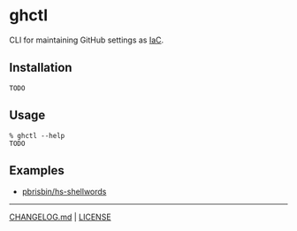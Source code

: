 # ghctl

CLI for maintaining GitHub settings as [IaC][].

[iac]: #todo

## Installation

```console
TODO
```

## Usage

```console
% ghctl --help
TODO
```

## Examples

- [pbrisbin/hs-shellwords](./examples/pbrisbin/hs-shellwords.yaml)

---

[CHANGELOG.md](./CHANGELOG.md) | [LICENSE](./LICENSE)
